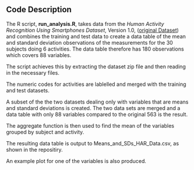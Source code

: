 Code Description
----------------
The R script, **run_analysis.R**, takes data from the *Human Activity Recognition Using Smartphones Dataset*, 
Version 1.0, ([original Dataset](https://d396qusza40orc.cloudfront.net/getdata%2Fprojectfiles%2FUCI%20HAR%20Dataset.zip))  
and combines the training and test data to create a data table of the mean and standard deviation
observations of the measurements for the 30 subjects doing 6 activities.  The data table therefore has 180 observations
which covers 88 variables.

The script achieves this by extracting the dataset zip file and then reading in the necessary files.

The numeric codes for activities are lablelled and merged  with the training and test datasets.

A subset of the the two datasets dealing only with variables that are means and standard deviations is
created.  The two data sets are merged and a data table with only 88 variables compared to the 
original 563 is the result.

The aggregate function is then used to find the mean of the variables grouped by subject and activity.

The resulting data table is output to Means_and_SDs_HAR_Data.csv, as shown in the repositiry.

An example plot for one of the variables is also produced.












